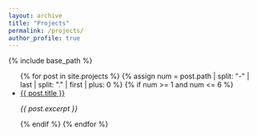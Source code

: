 ```yaml
---
layout: archive
title: "Projects"
permalink: /projects/
author_profile: true
---
```


{% include base_path %}



<ul>
  {% for post in site.projects %}
    {% assign num = post.path | split: "-" | last | split: "." | first | plus: 0 %}
    {% if num >= 1 and num <= 6 %}
      <li>
        <a href="{{ post.url | relative_url }}">{{ post.title }}</a>  
        <p><em>{{ post.excerpt }}</em></p>
      </li>
    {% endif %}
  {% endfor %}
</ul>


